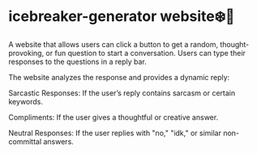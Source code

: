# icebreaker-generator website❄️🧊
A website that allows users can click a button to get a random, thought-provoking, or fun question to start a conversation.
Users can type their responses to the questions in a reply bar.

The website analyzes the response and provides a dynamic reply:

Sarcastic Responses: If the user’s reply contains sarcasm or certain keywords.

Compliments: If the user gives a thoughtful or creative answer.

Neutral Responses: If the user replies with "no," "idk," or similar non-committal answers.
